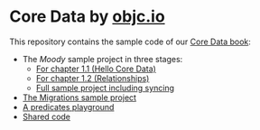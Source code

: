 # Core Data by [objc.io](http://www.objc.io)

This repository contains the sample code of our [Core Data book](https://www.objc.io/books/core-data):

- The *Moody* sample project in three stages:
    - [For chapter 1.1 (Hello Core Data)](Sample-Project-Chapter-1.1)
    - [For chapter 1.2 (Relationships)](Sample-Project-Chapter-1.2)
    - [Full sample project including syncing](Moody)
- [The Migrations sample project](Migrations)
- [A predicates playground](Predicates-Playground.playground)
- [Shared code](SharedCode)
